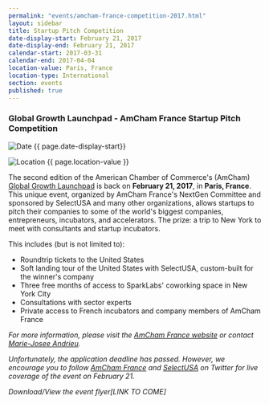 ```yaml
---
permalink: "events/amcham-france-competition-2017.html"
layout: sidebar
title: Startup Pitch Competition
date-display-start: February 21, 2017
date-display-end: February 21, 2017
calendar-start: 2017-03-31
calendar-end: 2017-04-04
location-value: Paris, France
location-type: International
section: events
published: true
---
```


### Global Growth Launchpad - AmCham France Startup Pitch Competition

![Date](https://google.github.io/material-design-icons/action/svg/design/ic_event_24px.svg "Date") {{ page.date-display-start}}

![Location](http://google.github.io/material-design-icons/social/svg/design/ic_location_city_24px.svg "Location") {{ page.location-value }}

The second edition of the American Chamber of Commerce's (AmCham) [Global Growth Launchpad](http://www.amchamfrance.org/en/event/Global-Growth-Launchpad-Pitch-Competition/1034) is back on **February 21, 2017**, in **Paris, France**. This unique event, organized by AmCham France's NextGen Committee and sponsored by SelectUSA and many other organizations, allows startups to pitch their companies to some of the world's biggest companies, entrepreneurs, incubators, and accelerators. The prize: a trip to New York to meet with consultants and startup incubators.

This includes (but is not limited to):

* Roundtrip tickets to the United States
* Soft landing tour of the United States with SelectUSA, custom-built for the winner's company
* Three free months of access to SparkLabs' coworking space in New York City
* Consultations with sector experts
* Private access to French incubators and company members of AmCham France

_For more information, please visit the [AmCham France website](http://www.amchamfrance.org/en/event/Global-Growth-Launchpad-Pitch-Competition/1034) or contact [Marie-Josee Andrieu](mailto:marie-josee.andrieu@trade.gov)._

_Unfortunately, the application deadline has passed. However, we encourage you to follow [AmCham France](https://twitter.com/amchamfrance) and [SelectUSA](https://twitter.com/SelectUSA) on Twitter for live coverage of the event on February 21._

_Download/View the event flyer[LINK TO COME]_
